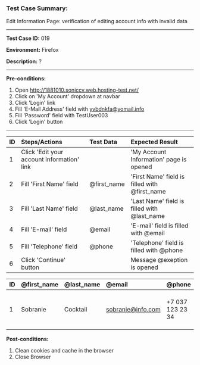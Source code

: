 
### Test Case Summary:

Edit Information Page: verification of editing account info with invalid data

---

**Test Case ID:** 019

**Environment:** Firefox

**Description:** ?

---

**Pre-conditions:**
1. Open http://1881010.soniccv.web.hosting-test.net/
2. Click on 'My Account' dropdown at navbar
3. Click 'Login' link
4. Fill 'E-Mail Address' field with yvbdnkfa@yomail.info
5. Fill 'Password' field with TestUser003
6. Click 'Login' button

---

| ID  |                Steps/Actions               |  Test Data  |              Expected Result                       |
| ----|:------------------------------------------ | :---------- | :------------------------------------------------- |
|  1  | Click 'Edit your account information' link |             | 'My Account Information' page is opened            |
|  2  | Fill 'First Name' field                    | @first_name | 'First Name' field is filled with @first_name      |
|  3  | Fill 'Last Name' field                     | @last_name  | 'Last Name' field is filled with @last_name        |
|  4  | Fill 'E-mail' field                        | @email      | 'E-mail' field is filled with @email               |
|  5  | Fill 'Telephone' field                     | @phone      | 'Telephone' field is filled with @phone            |
|  6  | Click 'Continue' button                    |             | Message @exeption is opened                        |

| ID  |  @first_name   |  @last_name  |          @email      |      @phone       |              @exeption           |
| ----|:-------------- | :----------- | :------------------- |:------------------|:--------------------------------- |
|  1  | Sobranie       | Cocktail     | sobranie@info.com    | +7 037 123 23 34  | Telephone must be between 3 and 32 characters! |
 
**Post-conditions:**
1. Clean cookies and cache in the browser
2. Close Browser
